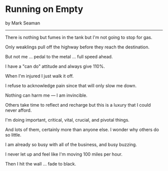 # Running on Empty

by Mark Seaman

---

There is nothing but fumes in the tank but I'm not going to stop for gas.

Only weaklings pull off the highway before they reach the destination.

But not me … pedal to the metal … full speed ahead.

I have a "can do" attitude and always give 110%.

When I'm injured I just walk it off. 

I refuse to acknowledge pain since that will only slow me down.

Nothing can harm me — I am invincible.

Others take time to reflect and recharge but this is a luxury that I could never afford.

I'm doing important, critical, vital, crucial, and pivotal things.

And lots of them, certainly more than anyone else.  I wonder why others do so little.

I am already so busy with all of the business, and busy buzzing.

I never let up and feel like I'm moving 100 miles per hour.

Then I hit the wall … fade to black.

